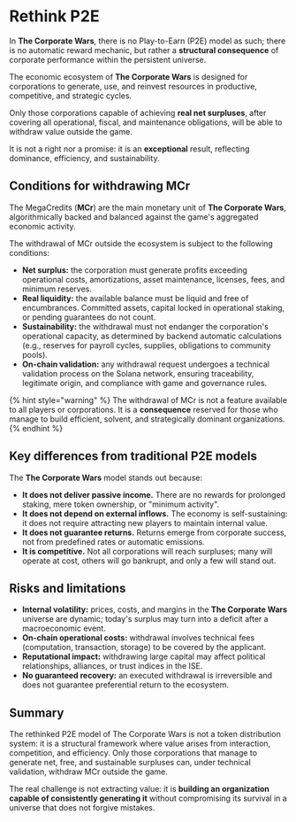 # Rethink P2E

In **The Corporate Wars**, there is no Play-to-Earn (P2E) model as such; there is no automatic reward mechanic, but rather a **structural consequence** of corporate performance within the persistent universe.

The economic ecosystem of **The Corporate Wars** is designed for corporations to generate, use, and reinvest resources in productive, competitive, and strategic cycles.

Only those corporations capable of achieving **real net surpluses**, after covering all operational, fiscal, and maintenance obligations, will be able to withdraw value outside the game.

It is not a right nor a promise: it is an **exceptional** result, reflecting dominance, efficiency, and sustainability.

## Conditions for withdrawing MCr

The MegaCredits (**MCr**) are the main monetary unit of **The Corporate Wars**, algorithmically backed and balanced against the game's aggregated economic activity.

The withdrawal of MCr outside the ecosystem is subject to the following conditions:

* **Net surplus:** the corporation must generate profits exceeding operational costs, amortizations, asset maintenance, licenses, fees, and minimum reserves.
* **Real liquidity:** the available balance must be liquid and free of encumbrances. Committed assets, capital locked in operational staking, or pending guarantees do not count.
* **Sustainability:** the withdrawal must not endanger the corporation's operational capacity, as determined by backend automatic calculations (e.g., reserves for payroll cycles, supplies, obligations to community pools).
* **On-chain validation:** any withdrawal request undergoes a technical validation process on the Solana network, ensuring traceability, legitimate origin, and compliance with game and governance rules.

{% hint style="warning" %}
The withdrawal of MCr is not a feature available to all players or corporations. It is a **consequence** reserved for those who manage to build efficient, solvent, and strategically dominant organizations.
{% endhint %}

## Key differences from traditional P2E models

The **The Corporate Wars** model stands out because:

* **It does not deliver passive income.** There are no rewards for prolonged staking, mere token ownership, or "minimum activity".
* **It does not depend on external inflows.** The economy is self-sustaining: it does not require attracting new players to maintain internal value.
* **It does not guarantee returns.** Returns emerge from corporate success, not from predefined rates or automatic emissions.
* **It is competitive.** Not all corporations will reach surpluses; many will operate at cost, others will go bankrupt, and only a few will stand out.

## Risks and limitations

* **Internal volatility:** prices, costs, and margins in the **The Corporate Wars** universe are dynamic; today's surplus may turn into a deficit after a macroeconomic event.
* **On-chain operational costs:** withdrawal involves technical fees (computation, transaction, storage) to be covered by the applicant.
* **Reputational impact:** withdrawing large capital may affect political relationships, alliances, or trust indices in the ISE.
* **No guaranteed recovery:** an executed withdrawal is irreversible and does not guarantee preferential return to the ecosystem.

## Summary

The rethinked P2E model of The Corporate Wars is not a token distribution system: it is a structural framework where value arises from interaction, competition, and efficiency. Only those corporations that manage to generate net, free, and sustainable surpluses can, under technical validation, withdraw MCr outside the game.

The real challenge is not extracting value: it is **building an organization capable of consistently generating it** without compromising its survival in a universe that does not forgive mistakes.
